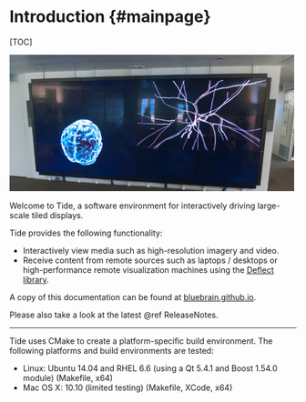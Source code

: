 Introduction {#mainpage}
============

[TOC]

![](wall.png)

Welcome to Tide, a software environment for interactively driving large-scale
tiled displays.

Tide provides the following functionality:
* Interactively view media such as high-resolution imagery and video.
* Receive content from remote sources such as laptops / desktops or
  high-performance remote visualization machines using the
  [Deflect library](https://github.com/BlueBrain/Deflect.git).

A copy of this documentation can be found at
[bluebrain.github.io](http://bluebrain.github.io/).

Please also take a look at the latest @ref ReleaseNotes.

- - -

Tide uses CMake to create a platform-specific build environment.
The following platforms and build environments are tested:

* Linux: Ubuntu 14.04 and RHEL 6.6 (using a Qt 5.4.1 and Boost 1.54.0 module)
(Makefile, x64)
* Mac OS X: 10.10 (limited testing)
(Makefile, XCode, x64)
